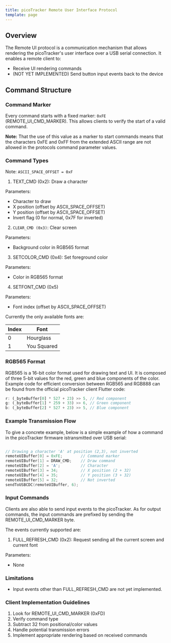 ```yaml
---
title: picoTracker Remote User Interface Protocol
template: page
---
```


## Overview

The Remote UI protocol is a communication mechanism that allows rendering the picoTracker's user interface over a USB serial connection. It enables a remote client to:

* Receive UI rendering commands
* (NOT YET IMPLEMENTED) Send button input events back to the device

## Command Structure

### Command Marker

Every command starts with a fixed marker: `0xFE` (REMOTE_UI_CMD_MARKER). This allows clients to verify the start of a valid command.

**Note:** That the use of this value as a marker to start commands means that the characters 0xFE and 0xFF from the extended ASCII range are not allowed in the protocols command parameter values.


### Command Types

Note: `ASCII_SPACE_OFFSET = 0xF`


1. TEXT_CMD (0x2): Draw a character

Parameters:

* Character to draw
* X position (offset by ASCII_SPACE_OFFSET)
* Y position (offset by ASCII_SPACE_OFFSET)
* Invert flag (0 for normal, 0x7F for inverted)

2. `CLEAR_CMD (0x3)`: Clear screen

Parameters:

* Background color in RGB565 format

3. SETCOLOR_CMD (0x4): Set foreground color

Parameters:

* Color in RGB565 format

4. SETFONT_CMD (0x5)

Parameters:

* Font index  (offset by ASCII_SPACE_OFFSET)

Currently the only available fonts are:

 | Index | Font   
 | ----- | -----
 | 0     | Hourglass
 | 1     | You Squared



### RGB565 Format

RGB565 is a 16-bit color format used for drawing text and UI. It is composed of three 5-bit values for the red, green and blue components of the color. Example code for efficient conversion between RGB565 and RGB888 can be found from the official picoTracker client Flutter code:

```dart
r: (_byteBuffer[0] * 527 + 23) >> 5, // Red component
g: (_byteBuffer[1] * 259 + 33) >> 6, // Green component
b: (_byteBuffer[2] * 527 + 23) >> 5, // Blue component
```

### Example Transmission Flow

To give a concrete example, below is a simple example of how a command in the picoTracker firmware istransmitted over USB serial:

```cpp

// Drawing a character 'A' at position (2,3), not inverted
remoteUIBuffer[0] = 0xFE;        // Command marker
remoteUIBuffer[1] = DRAW_CMD;    // Draw command
remoteUIBuffer[2] = 'A';         // Character
remoteUIBuffer[3] = 34;          // X position (2 + 32)
remoteUIBuffer[4] = 35;          // Y position (3 + 32)
remoteUIBuffer[5] = 32;          // Not inverted
sendToUSBCDC(remoteUIBuffer, 6);
```

### Input Commands

Clients are also able to send input events to the picoTracker. As for output commands, the input commands are prefixed by sending the REMOTE_UI_CMD_MARKER byte.

The events currently supported are:

1. FULL_REFRESH_CMD (0x2): Request sending all the current screen and current font

Parameters:

* None


### Limitations

* Input events other than FULL_REFRESH_CMD are not yet implemented.

### Client Implementation Guidelines

1. Look for REMOTE_UI_CMD_MARKER (0xFD)
1. Verify command type
1. Subtract 32 from positional/color values
1. Handle potential transmission errors
1. Implement appropriate rendering based on received commands
